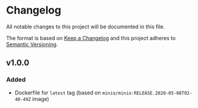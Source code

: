 # Changelog

All notable changes to this project will be documented in this file.

The format is based on [Keep a Changelog][keepachangelog] and this project adheres to [Semantic Versioning][semver].

## v1.0.0

### Added

- Dockerfile for `latest` tag (based on `minio/minio:RELEASE.2020-05-08T02-40-49Z` image)

[keepachangelog]:https://keepachangelog.com/en/1.0.0/
[semver]:https://semver.org/spec/v2.0.0.html
